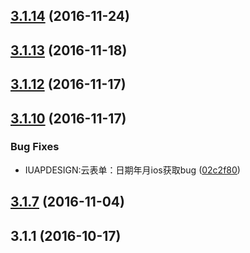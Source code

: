<a name="3.1.14"></a>
## [3.1.14](https://github.com/iuap-design/tinper-sparrow/compare/v3.1.13...v3.1.14) (2016-11-24)



<a name="3.1.13"></a>
## [3.1.13](https://github.com/iuap-design/tinper-sparrow/compare/v3.1.12...v3.1.13) (2016-11-18)



<a name="3.1.12"></a>
## [3.1.12](https://github.com/iuap-design/tinper-sparrow/compare/v3.1.10...v3.1.12) (2016-11-17)



<a name="3.1.10"></a>
## [3.1.10](https://github.com/iuap-design/tinper-sparrow/compare/v3.1.9...v3.1.10) (2016-11-17)


### Bug Fixes
* IUAPDESIGN:云表单：日期年月ios获取bug ([02c2f80](https://github.com/iuap-design/tinper-sparrow/commit/02c2f80))




<a name="3.1.7"></a>
## [3.1.7](https://github.com/iuap-design/tinper-sparrow/compare/v3.1.1...v3.1.7) (2016-11-04)



<a name="3.1.1"></a>
## 3.1.1 (2016-10-17)



